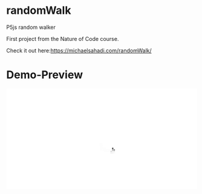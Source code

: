 # randomWalk

P5js random walker

First project from the Nature of Code course.

Check it out here:https://michaelsahadi.com/randomWalk/

# Demo-Preview

![Preview](/randomwalk-preview.png)
